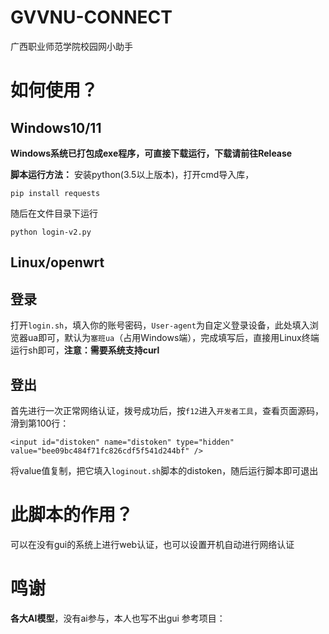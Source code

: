 # GVVNU-CONNECT
广西职业师范学院校园网小助手

# 如何使用？
## Windows10/11
**Windows系统已打包成exe程序，可直接下载运行，下载请前往Release**

**脚本运行方法：**
安装python(3.5以上版本)，打开cmd导入库，
```
pip install requests
```
随后在文件目录下运行
```
python login-v2.py
```
## Linux/openwrt
## 登录
打开`login.sh`，填入你的账号密码，`User-agent`为自定义登录设备，此处填入浏览器ua即可，默认为`塞班ua`（占用Windows端），完成填写后，直接用Linux终端运行sh即可，**注意：需要系统支持curl**

## 登出
首先进行一次正常网络认证，拨号成功后，按`f12`进入`开发者工具`，查看页面源码，滑到第100行：
```
<input id="distoken" name="distoken" type="hidden" value="bee09bc484f71fc826cdf5f541d244bf" />
```
将value值复制，把它填入`loginout.sh`脚本的distoken，随后运行脚本即可退出

# 此脚本的作用？
可以在没有gui的系统上进行web认证，也可以设置开机自动进行网络认证


# 鸣谢
**各大AI模型**，没有ai参与，本人也写不出gui
参考项目：[](https://github.com/liuzhijie443/xywpojie-zaxsoft.git)
